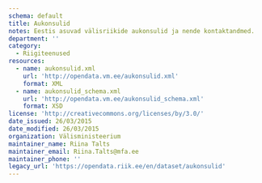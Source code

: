```yaml
---
schema: default
title: Aukonsulid
notes: Eestis asuvad välisriikide aukonsulid ja nende kontaktandmed.
department: ''
category:
  - Riigiteenused
resources:
  - name: aukonsulid.xml
    url: 'http://opendata.vm.ee/aukonsulid.xml'
    format: XML
  - name: aukonsulid_schema.xml
    url: 'http://opendata.vm.ee/aukonsulid_schema.xml'
    format: XSD
license: 'http://creativecommons.org/licenses/by/3.0/'
date_issued: 26/03/2015
date_modified: 26/03/2015
organization: Välisministeerium
maintainer_name: Riina Talts
maintainer_email: Riina.Talts@mfa.ee
maintainer_phone: ''
legacy_url: 'https://opendata.riik.ee/en/dataset/aukonsulid'
---
```

